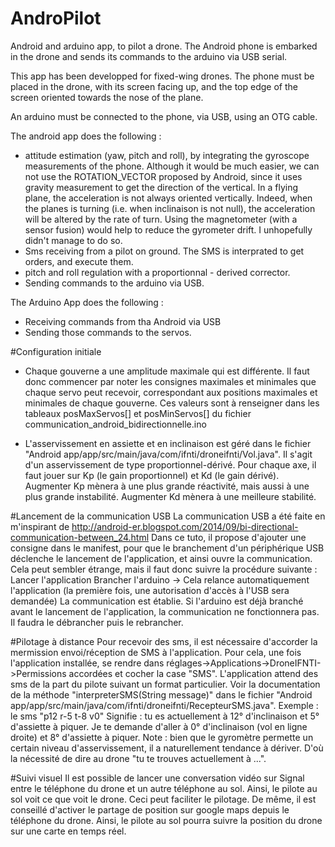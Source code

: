 # AndroPilot
Android and arduino app, to pilot a drone. The Android phone is embarked in the drone and sends its commands to the arduino via USB serial.

This app has been developped for fixed-wing drones.
The phone must be placed in the drone, with its screen facing up, and the top edge of the screen oriented towards the nose of the plane.

An arduino must be connected to the phone, via USB, using an OTG cable.

The android app does the following : 
 - attitude estimation (yaw, pitch and roll), by integrating the gyroscope measurements of the phone. Although it would be much easier, we can not use the ROTATION_VECTOR proposed by Android, since it uses gravity measurement to get the direction of the vertical. In a flying plane, the acceleration is not always oriented vertically. Indeed, when the planes is turning (i.e. when inclinaison is not null), the acceleration will be altered by the rate of turn. Using the magnetometer (with a sensor fusion) would help to reduce the gyrometer drift. I unhopefully didn't manage to do so.
 - Sms receiving from a pilot on ground. The SMS is interprated to get orders, and execute them.
 - pitch and roll regulation with a proportionnal - derived corrector.
 - Sending commands to the arduino via USB.
 
The Arduino App does the following : 
 - Receiving commands from tha Android via USB
 - Sending those commands to the servos.
 

#Configuration initiale
  - Chaque gouverne a une amplitude maximale qui est différente. Il faut donc commencer par noter les consignes maximales et minimales
 que chaque servo peut recevoir, correspondant aux positions maximales et minimales de chaque gouverne. Ces valeurs sont à renseigner dans les 
 tableaux posMaxServos[] et posMinServos[] du fichier communication_android_bidirectionnelle.ino
 
  - L'asservissement en assiette et en inclinaison est géré dans le fichier "Android app/app/src/main/java/com/ifnti/droneifnti/Vol.java". 
 Il s'agit d'un asservissement de type proportionnel-dérivé. Pour chaque axe, il faut jouer sur Kp (le gain proportionnel) et Kd (le gain dérivé).
 Augmenter Kp mènera à une plus grande réactivité, mais aussi à une plus grande instabilité.
 Augmenter Kd mènera à une meilleure stabilité.
 
#Lancement de la communication USB
La communication USB a été faite en m'inspirant de http://android-er.blogspot.com/2014/09/bi-directional-communication-between_24.html
Dans ce tuto, il propose d'ajouter une consigne dans le manifest, pour que le branchement d'un périphérique USB déclenche le lancement de l'application, et ainsi ouvre la communication. Cela peut sembler étrange, mais il faut donc suivre la procédure suivante : 
Lancer l'application
Brancher l'arduino -> Cela relance automatiquement l'application (la première fois, une autorisation d'accès à l'USB sera demandée)
La communication est établie.
Si l'arduino est déjà branché avant le lancement de l'application, la communication ne fonctionnera pas. Il faudra le débrancher puis le rebrancher.

#Pilotage à distance
Pour recevoir des sms, il est nécessaire d'accorder la mermission envoi/réception de SMS à l'application. Pour cela, une fois l'application installée, se rendre dans réglages->Applications->DroneIFNTI->Permissions accordées et cocher la case "SMS".
L'application attend des sms de la part du pilote suivant un format particulier. Voir la documentation de la méthode "interpreterSMS(String message)" dans le fichier "Android app/app/src/main/java/com/ifnti/droneifnti/RecepteurSMS.java".
Exemple : le sms "p12 r-5 t-8 v0" Signifie : tu es actuellement à 12° d'inclinaison et 5° d'assiette à piquer. Je te demande d'aller à 0° d'inclinaison (vol en ligne droite) et 8° d'assiette à piquer.
Note : bien que le gyromètre permette un certain niveau d'asservissement, il a naturellement tendance à dériver. D'où la nécessité de dire au drone "tu te trouves actuellement à ...".

#Suivi visuel
Il est possible de lancer une conversation vidéo sur Signal entre le téléphone du drone et un autre téléphone au sol. Ainsi, le pilote au sol voit ce que voit le drone. Ceci peut faciliter le pilotage.
De même, il est conseillé d'activer le partage de position sur google maps depuis le téléphone du drone. Ainsi, le pilote au sol pourra suivre la position du drone sur une carte en temps réel.
